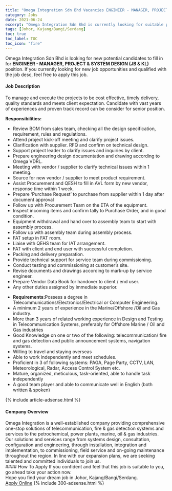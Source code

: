 ```yaml
---
title: "Omega Integration Sdn Bhd Vacancies ENGINEER - MANAGER, PROJECT & SYSTEM DESIGN (JB & KL)" 
category: Jobs 
date: 2021-06-24 
excerpt: "Omega Integration Sdn Bhd is currently looking for suitable person to fill in the ENGINEER - MANAGER, PROJECT & SYSTEM DESIGN (JB & KL) which based in Johor, Kajang/Bangi/Serdang" 
tags: [Johor, Kajang/Bangi/Serdang] 
toc: true 
toc_label: TOC 
toc_icon: "fire" 
--- 
```


<p>Omega Integration Sdn Bhd is looking for new potential candidates to fill in for <b>ENGINEER - MANAGER, PROJECT & SYSTEM DESIGN (JB & KL)</b> position. If you currently looking for new job opportunities and qualified with the job desc, feel free to apply this job.
</p><div><div><h4>Job Description</h4></div><div><div><span><div><p>To manage and execute the projects to be cost effective, timely delivery, quality standards and meets client expectation.&#160;Candidate with vast years of experiences and proven track record can be consider for senior position.</p><p><strong>Responsibilities:</strong></p><ul><li>Review BOM from sales team, checking all the design specification, requirement, rules and regulations.</li><li>Attend project kick-off meeting and clarify project issues.</li><li>Clarification with supplier. RFQ and confirm on technical design.</li><li>Support project leader to clarify issues and inquiries by client.</li><li>Prepare engineering design documentation and drawing according to Omega VDRL.</li><li>Meeting with vendor / supplier to clarify technical issues within 1 meeting.</li><li>Source for new vendor / supplier to meet product requirement.</li><li>Assist Procurement and QESH to fill in AVL form by new vendor, response time within 1 week.</li><li>Prepare &#8216;Purchase Request&#8217; to purchase from supplier within 1 day after document approval</li><li>Follow up with Procurement Team on the ETA of the equipment.</li><li>Inspect incoming items and confirm tally to Purchase Order, and in good condition.</li><li>Equipment withdrawal and hand over to assembly team to start with assembly process.</li><li>Follow up with assembly team during assembly process.</li><li>FAT setup in FAT room.</li><li>Liaise with QEHS team for IAT arrangement.</li><li>FAT with client and end user with successful completion.</li><li>Packing and delivery preparation.</li><li>Provide technical support for service team during commissioning.</li><li>Conduct testing and commissioning at customer&#8217;s site.</li><li>Revise documents and drawings according to mark-up by service engineer.</li><li>Prepare Vendor Data Book for handover to client / end user.</li><li>Any other duties assigned by immediate superior.</li></ul><ul><li><strong>Requirements:</strong>Possess a degree in Telecommunications/Electronics/Electrical or Computer Engineering.</li><li>A minimum 2 years of experience in the Marine/Offshore /Oil and Gas industry.</li><li>More than 3 years of related working experience in Design and Testing in Telecommunication Systems, preferably for Offshore Marine / Oil and Gas industries</li><li>Good Knowledge on one or two of the following: telecommunication/ fire and gas detection and public announcement systems, navigation systems.</li><li>Willing to travel and staying overseas</li><li>Able to work independently and meet schedules.</li><li>Proficient in 3 of following systems: PAGA, Page Party, CCTV, LAN, Meteorological, Radar, Access Control System etc.</li><li>Mature, organized, meticulous, task-oriented, able to handle task independently</li><li>A good team player and able to communicate well in&#160;English (both written &amp; spoken)</li></ul></div></span></div></div></div> 
{% include article-adsense.html %} 
<div><div><h4>Company Overview</h4></div><div><div><span><div><div>Omega Integration is a well-established company providing comprehensive one-stop solutions of telecommunication, fire &amp; gas detection systems and services to the petrochemical, power plants, marine, oil &amp; gas industries. Our solutions and services range from systems design, consultation, configuration and engineering, through installation, integration and implementation, to commissioning, field service and on-going maintenance throughout the region. In line with our expansion plans, we are seeking talented and committed individuals to join us.</div></div></span></div></div></div> 
#### How To Apply 
If you confident and feel that this job is suitable to you, go ahead take your action now. <br/> 
Hope you find your dream job in Johor, Kajang/Bangi/Serdang. <br/> 
<a href="https://www.jobstreet.com.my/en/job/engineer-manager-project-system-design-jb-kl-4598306?jobId=jobstreet-my-job-4598306&" class="btn btn--info" target="_blank" rel="nofollow noopenner">Apply Online</a> 
{% include 300-adsense.html %} 